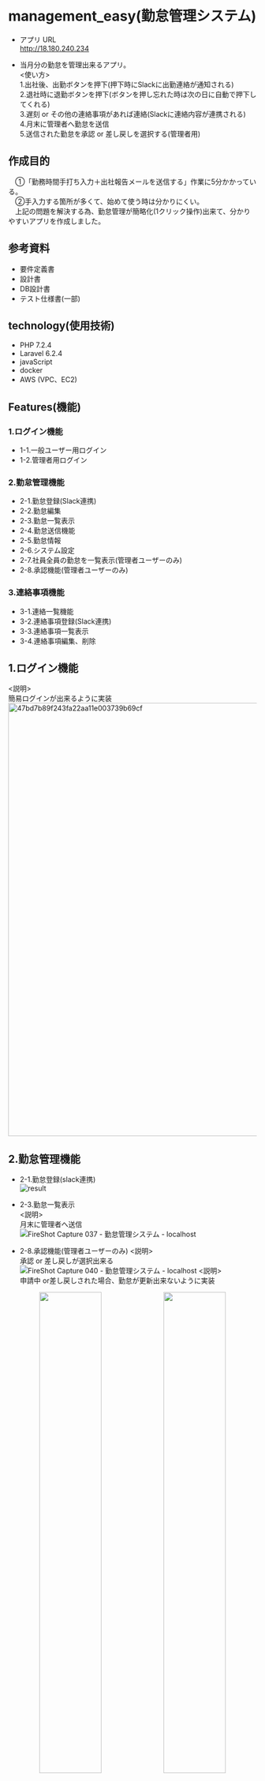 # management_easy(勤怠管理システム)
- アプリ URL</br>
  http://18.180.240.234
  
- 当月分の勤怠を管理出来るアプリ。</br>
  <使い方></br>
  1.出社後、出勤ボタンを押下(押下時にSlackに出勤連絡が通知される)</br>
  2.退社時に退勤ボタンを押下(ボタンを押し忘れた時は次の日に自動で押下してくれる)</br>
  3.遅刻 or その他の連絡事項があれば連絡(Slackに連絡内容が連携される)</br>
  4.月末に管理者へ勤怠を送信</br>
  5.送信された勤怠を承認 or 差し戻しを選択する(管理者用)</br>

## 作成目的
　①「勤務時間手打ち入力＋出社報告メールを送信する」作業に5分かかっている。</br>
　②手入力する箇所が多くて、始めて使う時は分かりにくい。</br>
　上記の問題を解決する為、勤怠管理が簡略化(1クリック操作)出来て、分かりやすいアプリを作成しました。</br>

## 参考資料
- 要件定義書</br>
- 設計書</br>
- DB設計書</br>
- テスト仕様書(一部)</br>

## technology(使用技術)
- PHP 7.2.4
- Laravel 6.2.4
- javaScript
- docker
- AWS (VPC、EC2)

## Features(機能)
### 1.ログイン機能
  - 1-1.一般ユーザー用ログイン</br>
  - 1-2.管理者用ログイン</br>
### 2.勤怠管理機能
  - 2-1.勤怠登録(Slack連携)</br>
  - 2-2.勤怠編集</br>
  - 2-3.勤怠一覧表示</br>
  - 2-4.勤怠送信機能</br>
  - 2-5.勤怠情報</br>
  - 2-6.システム設定</br>
  - 2-7.社員全員の勤怠を一覧表示(管理者ユーザーのみ)</br>
  - 2-8.承認機能(管理者ユーザーのみ)</br>
### 3.連絡事項機能
  - 3-1.連絡一覧機能</br>
  - 3-2.連絡事項登録(Slack連携)</br>
  - 3-3.連絡事項一覧表示</br>
  - 3-4.連絡事項編集、削除</br>

## 1.ログイン機能
<説明></br>
  簡易ログインが出来るように実装
<img width="878" alt="47bd7b89f243fa22aa11e003739b69cf" src="https://user-images.githubusercontent.com/58096254/106054192-03338f80-612f-11eb-8bea-7c5dc352288c.png">

## 2.勤怠管理機能 
- 2-1.勤怠登録(slack連携)</br>
![result](https://user-images.githubusercontent.com/58096254/105898295-99e34c00-605c-11eb-87f4-c63c4aab87a3.gif)

- 2-3.勤怠一覧表示</br>
<説明></br>
  月末に管理者へ送信
![FireShot Capture 037 - 勤怠管理システム - localhost](https://user-images.githubusercontent.com/58096254/106053897-aa63f700-612e-11eb-9188-0a3882e38cb8.png)

- 2-8.承認機能(管理者ユーザーのみ)
<説明></br>
  承認 or 差し戻しが選択出来る
![FireShot Capture 040 - 勤怠管理システム - localhost](https://user-images.githubusercontent.com/58096254/106054806-e186d800-612f-11eb-8308-3ff8526e98f9.png)
<説明></br>
  申請中 or差し戻しされた場合、勤怠が更新出来ないように実装
<div align="center">
<img src="https://user-images.githubusercontent.com/58096254/106190025-69cab300-61ec-11eb-97f1-80afefdd5cbd.png" width=50%><img src="https://user-images.githubusercontent.com/58096254/106190828-85828900-61ed-11eb-8830-aa7409f6bb6b.png" width=50%>
</div>

## 3.連絡事項機能

- 3-1.連絡一覧機能
<説明></br>
  当日日付のみ表示
<img width="1672" alt="cd5b40c18d852124741edb8ea0847334" src="https://user-images.githubusercontent.com/58096254/106189002-0d1ac880-61eb-11eb-8477-6f838895dc53.png">

- 3-2.連絡事項登録(Slack連携)
![result](https://user-images.githubusercontent.com/58096254/105904470-84722000-6064-11eb-9e05-30f32b8e47ee.gif)
